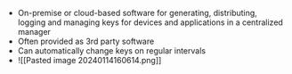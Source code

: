 - On-premise or cloud-based software for generating, distributing, logging and managing keys for devices and applications in a centralized manager
- Often provided as 3rd party software
- Can automatically change keys on regular intervals 
- ![[Pasted image 20240114160614.png]]